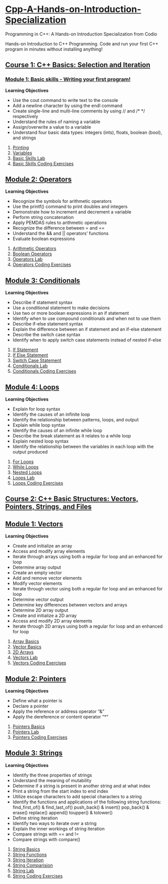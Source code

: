 # [Cpp-A-Hands-on-Introduction-Specialization](https://www.coursera.org/specializations/hands-on-cpp)
Programming in C++: A Hands-on Introduction Specialization from Codio

Hands-on Introduction to C++ Programming. Code and run your first C++ program in minutes without installing anything!

## [Course 1: C++ Basics: Selection and Iteration](./C1-Cpp-Basics_Selection-and-Iteration/)
### [Module 1: Basic skills - Writing your first program!](./C1-Cpp-Basics_Selection-and-Iteration/M1-Basic-Skills/)
**Learning Objectives**
- Use the cout command to write text to the console
- Add a newline character by using the endl command
- Create single-line and multi-line comments by using // and /* */ respectively
- Understand the rules of naming a variable
- Assign/overwrite a value to a variable
- Understand four basic data types: integers (ints), floats, boolean (bool), and strings

1. [Printing](./C1-Cpp-Basics_Selection-and-Iteration/M1-Basic-Skills/1-Printing/)
2. [Variables](./C1-Cpp-Basics_Selection-and-Iteration/M1-Basic-Skills/2-Variables/)
3. [Basic Skills Lab](./C1-Cpp-Basics_Selection-and-Iteration/M1-Basic-Skills/3-BasicSkillsLab/)
4. [Basic Skills Coding Exercises](./C1-Cpp-Basics_Selection-and-Iteration/M1-Basic-Skills/4-BasicSkills-CodingExercises/)

## [Module 2: Operators](./C1-Cpp-Basics_Selection-and-Iteration/M2-Operators/)
**Learning Objectives**
- Recognize the symbols for arithmetic operators
- Use the printf() command to print doubles and integers
- Demonstrate how to increment and decrement a variable
- Perform string concatenation
- Apply PEMDAS rules to arithmetic operations
- Recognize the difference between = and ==
- Understand the && and || operators’ functions
- Evaluate boolean expressions

1. [Arithmetic Operators](./C1-Cpp-Basics_Selection-and-Iteration/M2-Operators/1-ArithmeticOperators/)
2. [Boolean Operators](./C1-Cpp-Basics_Selection-and-Iteration/M2-Operators/2-BooleanOperators/)
3. [Operators Lab](./C1-Cpp-Basics_Selection-and-Iteration/M2-Operators/3-OperatorsLab/)
4. [Operators Coding Exercises](/C1-Cpp-Basics_Selection-and-Iteration/M2-Operators/4-Operators-CodingExercises/)

## [Module 3: Conditionals](./C1-Cpp-Basics_Selection-and-Iteration/M3-Conditionals/)
**Learning Objectives**
- Describe if statement syntax
- Use a conditional statement to make decisions
- Use two or more boolean expressions in an if statement
- Identify when to use compound conditionals and when not to use them
- Describe if-else statement syntax
- Explain the difference between an if statement and an if-else statement
- Describe the switch case syntax
- Identify when to apply switch case statements instead of nested if-else

1. [If Statement](./C1-Cpp-Basics_Selection-and-Iteration/M3-Conditionals/1-IfStatement/)
2. [If Else Statement](./C1-Cpp-Basics_Selection-and-Iteration/M3-Conditionals/2-IfElseStatement/)
3. [Switch Case Statement](./C1-Cpp-Basics_Selection-and-Iteration/M3-Conditionals/3-Switch-CaseStatement/)
4. [Conditionals Lab](./C1-Cpp-Basics_Selection-and-Iteration/M3-Conditionals/4-ConditionalsLab/)
5. [Conditionals Coding Exercises](./C1-Cpp-Basics_Selection-and-Iteration/M3-Conditionals/5-Conditionals-CodingExercises/)

## [Module 4: Loops](./C1-Cpp-Basics_Selection-and-Iteration/M4-Loops/)
**Learning Objectives**
- Explain for loop syntax
- Identify the causes of an infinite loop
- Identify the relationship between patterns, loops, and output
- Explain while loop syntax
- Identify the causes of an infinite while loop
- Describe the break statement as it relates to a while loop
- Explain nested loop syntax
- Identify the relationship between the variables in each loop with the output produced

1. [For Loops](./C1-Cpp-Basics_Selection-and-Iteration/M4-Loops/1-ForLoops/)
2. [While Loops](./C1-Cpp-Basics_Selection-and-Iteration/M4-Loops/2-WhileLoops/)
3. [Nested Loops](./C1-Cpp-Basics_Selection-and-Iteration/M4-Loops/3-NestedLoops/)
4. [Loops Lab](./C1-Cpp-Basics_Selection-and-Iteration/M4-Loops/4-LoopsLab/)
5. [Loops Coding Exercises](./C1-Cpp-Basics_Selection-and-Iteration/M4-Loops/5-Loops-CodingExercises/)

## [Course 2: C++ Basic Structures: Vectors, Pointers, Strings, and Files](./C2-Cpp-Basic-Structures/)
## [Module 1: Vectors](./C2-Cpp-Basic-Structures/M1-Vectors/)
**Learning Objectives**
- Create and initialize an array
- Access and modify array elements
- Iterate through arrays using both a regular for loop and an enhanced for loop
- Determine array output
- Create an empty vector
- Add and remove vector elements
- Modify vector elements
- Iterate through vector using both a regular for loop and an enhanced for loop
- Determine vector output
- Determine key differences between vectors and arrays
- Determine 2D array output
- Create and initialize a 2D array
- Access and modify 2D array elements
- Iterate through 2D arrays using both a regular for loop and an enhanced for loop

1. [Array Basics](./C2-Cpp-Basic-Structures/M1-Vectors/1-Array-Basics/)
2. [Vector Basics](./C2-Cpp-Basic-Structures/M1-Vectors/2-Vector-Basics/)
3. [2D Arrays](./C2-Cpp-Basic-Structures/M1-Vectors/3-2D-Arrays/)
4. [Vectors Lab](./C2-Cpp-Basic-Structures/M1-Vectors/4-VectorsLab/)
5. [Vectors Coding Exercises](./C2-Cpp-Basic-Structures/M1-Vectors/5-Vector-CodingExercises/)

## [Module 2: Pointers](./C2-Cpp-Basic-Structures/M2-Pointers/)
**Learning Objectives**
- Define what a pointer is
- Declare a pointer
- Apply the reference or address operator “&”
- Apply the dereference or content operator “*”

1. [Pointers Basics](./C2-Cpp-Basic-Structures/M2-Pointers/1-PointerBasics/)
2. [Pointers Lab](./C2-Cpp-Basic-Structures/M2-Pointers/2-PointersLab/)
3. [Pointers Coding Exercises](./C2-Cpp-Basic-Structures/M2-Pointers/3-Pointers-CodingExercises/)

## [Module 3: Strings](./C2-Cpp-Basic-Structures/M3-Strings/)
**Learning Objectives**
- Identify the three properties of strings
- Understand the meaning of mutability
- Determine if a string is present in another string and at what index
- Print a string from the start index to end index
- Utilize escape characters to add special characters to a string
- Identify the functions and applications of the following string functions: find_first_of() & find_last_of() push_back() & insert() pop_back() & erase() replace() append() toupper() & tolower()
- Define string iteration
- Identify two ways to iterate over a string
- Explain the inner workings of string iteration
- Compare strings with == and !=
- Compare strings with compare()

1. [String Basics](./C2-Cpp-Basic-Structures/M3-Strings/1-StringBasics/)
2. [String Functions](./C2-Cpp-Basic-Structures/M3-Strings/2-StringFunctions/)
3. [String Iteration](./C2-Cpp-Basic-Structures/M3-Strings/3-StringIteration/)
4. [String Comparision](./C2-Cpp-Basic-Structures/M3-Strings/4-StringComparison/)
5. [String Lab](./C2-Cpp-Basic-Structures/M3-Strings/5-StringsLab/)
6. [String Coding Exercises](./C2-Cpp-Basic-Structures/M3-Strings/6-Strings-CodingExercises/)

